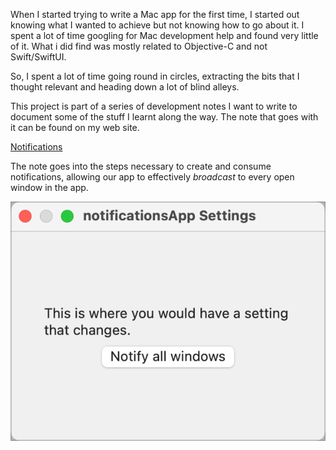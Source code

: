 When I started trying to write a Mac app for the first time, I started out knowing what I wanted to achieve but not knowing how to go about it. I spent a lot of time googling for Mac development help and found very little of it. What i did find was mostly related to Objective-C and not Swift/SwiftUI.

So, I spent a lot of time going round in circles, extracting the bits that I thought relevant and heading down a lot of blind alleys.

This project is part of a series of development notes I want to write to document some of the stuff I learnt along the way. The note that goes with it can be found on my web site.

 [Notifications](http://www.sabarnett.co.uk/blogPage.php?id=notifications)

The note goes into the steps necessary to create and consume notifications, allowing our app to effectively _broadcast_ to every open window in the app.

![Settings Window](settingsWindow.png)

